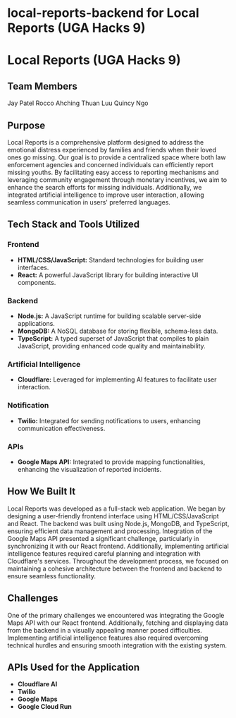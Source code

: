 # local-reports-backend for Local Reports (UGA Hacks 9)


# Local Reports (UGA Hacks 9)

## Team Members
Jay Patel
Rocco Ahching
Thuan Luu
Quincy Ngo


## Purpose

Local Reports is a comprehensive platform designed to address the emotional distress experienced by families and friends when their loved ones go missing. Our goal is to provide a centralized space where both law enforcement agencies and concerned individuals can efficiently report missing youths. By facilitating easy access to reporting mechanisms and leveraging community engagement through monetary incentives, we aim to enhance the search efforts for missing individuals. Additionally, we integrated artificial intelligence to improve user interaction, allowing seamless communication in users' preferred languages.

## Tech Stack and Tools Utilized

### Frontend
- **HTML/CSS/JavaScript:** Standard technologies for building user interfaces.
- **React:** A powerful JavaScript library for building interactive UI components.

### Backend
- **Node.js:** A JavaScript runtime for building scalable server-side applications.
- **MongoDB:** A NoSQL database for storing flexible, schema-less data.
- **TypeScript:** A typed superset of JavaScript that compiles to plain JavaScript, providing enhanced code quality and maintainability.

### Artificial Intelligence
- **Cloudflare:** Leveraged for implementing AI features to facilitate user interaction.

### Notification
- **Twilio:** Integrated for sending notifications to users, enhancing communication effectiveness.

### APIs
- **Google Maps API:** Integrated to provide mapping functionalities, enhancing the visualization of reported incidents.

## How We Built It

Local Reports was developed as a full-stack web application. We began by designing a user-friendly frontend interface using HTML/CSS/JavaScript and React. The backend was built using Node.js, MongoDB, and TypeScript, ensuring efficient data management and processing. Integration of the Google Maps API presented a significant challenge, particularly in synchronizing it with our React frontend. Additionally, implementing artificial intelligence features required careful planning and integration with Cloudflare's services. Throughout the development process, we focused on maintaining a cohesive architecture between the frontend and backend to ensure seamless functionality.

## Challenges

One of the primary challenges we encountered was integrating the Google Maps API with our React frontend. Additionally, fetching and displaying data from the backend in a visually appealing manner posed difficulties. Implementing artificial intelligence features also required overcoming technical hurdles and ensuring smooth integration with the existing system.

## APIs Used for the Application
- **Cloudflare AI**
- **Twilio** 
- **Google Maps**
- **Google Cloud Run**



